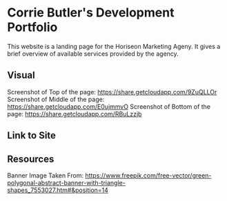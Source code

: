 # Corrie Butler's Development Portfolio

This website is a landing page for the Horiseon Marketing Ageny. It gives a brief overview of available services provided by the agency.

## Visual

Screenshot of Top of the page: https://share.getcloudapp.com/9ZuQLLOr
Screenshot of Middle of the page: https://share.getcloudapp.com/E0ujmmvO
Screenshot of Bottom of the page: https://share.getcloudapp.com/RBuLzzjb 


## Link to Site


## Resources
Banner Image Taken From: https://www.freepik.com/free-vector/green-polygonal-abstract-banner-with-triangle-shapes_7553027.htm#&position=14